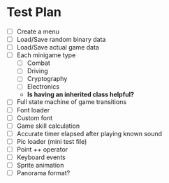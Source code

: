 # Test Plan

- [ ] Create a menu
- [ ] Load/Save random binary data
- [ ] Load/Save actual game data
- [ ] Each minigame type
  - [ ] Combat
  - [ ] Driving
  - [ ] Cryptography
  - [ ] Electronics
  - **Is having an inherited class helpful?**
- [ ] Full state machine of game transitions
- [ ] Font loader
- [ ] Custom font
- [ ] Game skill calculation
- [ ] Accurate timer elapsed after playing known sound
- [ ] Pic loader (mini test file)
- [ ] Point ++ operator
- [ ] Keyboard events
- [ ] Sprite animation
- [ ] Panorama format?
